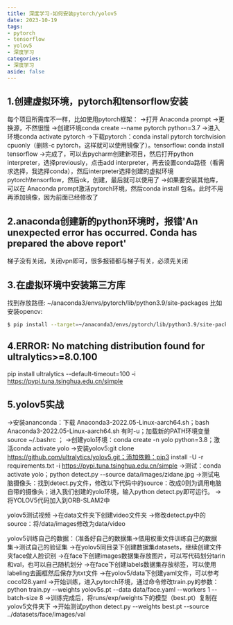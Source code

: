 ```yaml
---
title: 深度学习-如何安装pytorch/yolov5
date: 2023-10-19
tags:
- pytorch
- tensorflow
- yolov5
- 深度学习
categories:
- 深度学习
aside: false
---
```


## 1.创建虚拟环境，pytorch和tensorflow安装
每个项目所需库不一样，比如使用pytorch框架：
->打开 Anaconda prompt
->更换源，不然很慢
->创建环境conda create --name pytorch python=3.7
->进入环境conda activate pytorch
->下载pytorch：conda install pytorch torchvision cpuonly（删除-c pytorch，这样就可以使用镜像了）。tensorflow: conda install tensorflow
->完成了，可以去pycharm创建新项目，然后打开python interpreter，选择previously，点击add interpreter，再去设置conda路径（看需求选择，我选择conda），然后interpreter选择创建的虚拟环境pytorch\tensorflow，然后ok，创建，最后就可以使用了
->如果要安装其他库，可以在 Anaconda prompt激活pytorch环境，然后conda install 包名。此时不用再添加镜像，因为前面已经修改了

## 2.anaconda创建新的python环境时，报错'An unexpected error has occurred. Conda has prepared the above report'
梯子没有关闭，关闭vpn即可，很多报错都与梯子有关，必须先关闭

## 3.在虚拟环境中安装第三方库
找到存放路径: ~/anaconda3/envs/pytorch/lib/python3.9/site-packages
比如安装opencv: 
``` bash
$ pip install --target=~/anaconda3/envs/pytorch/lib/python3.9/site-packages opencv-python -i https://pypi.tuna.tsinghua.edu.cn/simple/
```

## 4.ERROR: No matching distribution found for ultralytics>=8.0.100
pip install ultralytics --default-timeout=100 -i https://pypi.tuna.tsinghua.edu.cn/simple


## 5.yolov5实战
->安装ananconda：下载 Anaconda3-2022.05-Linux-aarch64.sh；bash Anaconda3-2022.05-Linux-aarch64.sh 有时-u；加载新的PATH环境变量source ~/.bashrc ；
->创建yolo环境：conda create -n yolo python=3.8；激活conda activate yolo
->安装yolov5:git clone https://github.com/ultralytics/yolov5.git；添加依赖：pip3 install -U -r requirements.txt -i https://pypi.tuna.tsinghua.edu.cn/simple
->测试：conda activate yolo；python detect.py --source data/images/zidane.jpg
->测试电脑摄像头：找到detect.py文件，修改以下代码中的source：改成0则为调用电脑自带的摄像头；进入我们创建的yolo环境，输入python detect.py即可运行。
->将YOLOV5代码加入到ORB-SLAM2中

yolov5测试视频
->在data文件夹下创建video文件夹
->修改detect.py中的source：将/data/images修改为data/video

yolov5训练自己的数据：（准备好自己的数据集->借用权重文件训练自己的数据集->测试自己的验证集
->在yolov5同目录下创建数据集datasets，继续创建文件夹face做人脸识别
->在face下创建images数据集存放图片，可以写代码划分tarin和val，也可以自己随机划分
->在face下创建labels数据集存放标签，可以使用labeling去画框然后保存为txt文件
->在yolov5/data下创建yaml文件，可以参考coco128.yaml
->开始训练，进入pytorch环境，通过命令修改train.py的参数：python train.py --weights yolov5s.pt --data data/face.yaml --workers 1 --batch-size 8 
->训练完成后，将runs/exp/weights下的模型（best.pt）复制在yolov5文件夹下
->开始测试python detect.py --weights best.pt --source ../datasets/face/images/val 
